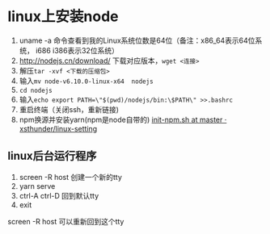 # linux上安装node
1.  uname -a  命令查看到我的Linux系统位数是64位（备注：x86_64表示64位系统， i686 i386表示32位系统）
2. http://nodejs.cn/download/  下载对应版本，`wget <连接>`
3. 解压`tar -xvf <下载的压缩包>   `
4. 输入`mv node-v6.10.0-linux-x64  nodejs `
5. `cd nodejs`
5. 输入`echo export PATH=\"$(pwd)/nodejs/bin:\$PATH\" >>.bashrc`
6. 重启终端（关闭ssh，重新链接)
7. npm换源并安装yarn(npm是node自带的) [init-npm.sh at master · xsthunder/linux-setting](https://github.com/xsthunder/linux-setting/blob/master/bash-script/init-npm.sh)

## linux后台运行程序
1. screen -R host 创建一个新的tty
2. yarn serve
3. ctrl-A ctrl-D 回到默认tty
4. exit

screen -R host 可以重新回到这个tty
